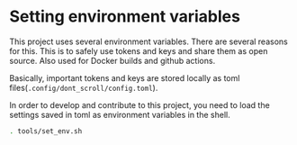 
# Setting environment variables

This project uses several environment variables. There are several reasons for this. This is to safely use tokens and keys and share them as open source. Also used for Docker builds and github actions.

Basically, important tokens and keys are stored locally as toml files(`.config/dont_scroll/config.toml`).

In order to develop and contribute to this project, you need to load the settings saved in toml as environment variables in the shell.

```bash
. tools/set_env.sh
```

